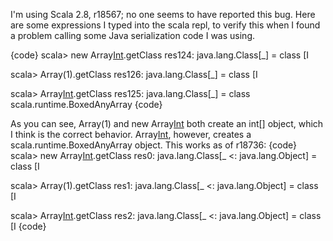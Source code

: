 I'm using Scala 2.8, r18567; no one seems to have reported this bug.  Here are some expressions I typed into the scala repl, to verify this when I found a problem calling some Java serialization code I was using.

{code}
scala> new Array[Int](0).getClass
res124: java.lang.Class[_] = class [I

scala> Array(1).getClass
res126: java.lang.Class[_] = class [I

scala> Array[Int](1).getClass
res125: java.lang.Class[_] = class scala.runtime.BoxedAnyArray
{code}

As you can see, Array(1) and new Array[Int](0) both create an int[] object, which I think is the correct behavior.  Array[Int](1), however, creates a scala.runtime.BoxedAnyArray object.
This works as of r18736:
{code}
scala> new Array[Int](0).getClass
res0: java.lang.Class[_ <: java.lang.Object] = class [I

scala> Array(1).getClass
res1: java.lang.Class[_ <: java.lang.Object] = class [I

scala> Array[Int](1).getClass
res2: java.lang.Class[_ <: java.lang.Object] = class [I
{code}
